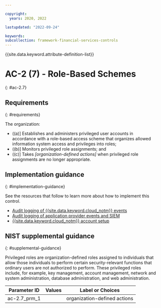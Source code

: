 ```yaml
---

copyright:
  years: 2020, 2022

lastupdated: "2022-09-24"

keywords: 
subcollection: framework-financial-services-controls
---
```


{{site.data.keyword.attribute-definition-list}}

         
# AC-2 (7) - Role-Based Schemes
{: #ac-2.7}

## Requirements
{: #requirements}

The organization:

- ((a)\] Establishes and administers privileged user accounts in accordance with a role-based access scheme that organizes allowed information system access and privileges into roles;
- ((b)\] Monitors privileged role assignments; and
- ((c)\] Takes _[organization-defined actions]_ when privileged role assignments are no longer appropriate.

## Implementation guidance
{: #implementation-guidance}

See the resources that follow to learn more about how to implement this control.

- [Audit logging of {{site.data.keyword.cloud_notm}} events](/docs/framework-financial-services?topic=framework-financial-services-shared-logging-audit)
- [Audit logging of application provider events and SIEM](/docs/framework-financial-services?topic=framework-financial-services-shared-logging-audit-provider)
- [{{site.data.keyword.cloud_notm}} account setup](/docs/framework-financial-services?topic=framework-financial-services-shared-account-setup)

## NIST supplemental guidance
{: #supplemental-guidance}

Privileged roles are organization-defined roles assigned to individuals that allow those individuals to perform certain security-relevant functions that ordinary users are not authorized to perform. These privileged roles include, for example, key management, account management, network and system administration, database administration, and web administration.

| Parameter ID | Values | Label or Choices |
|---|---|---|
| ac-2.7_prm_1 |  | organization-defined actions |

